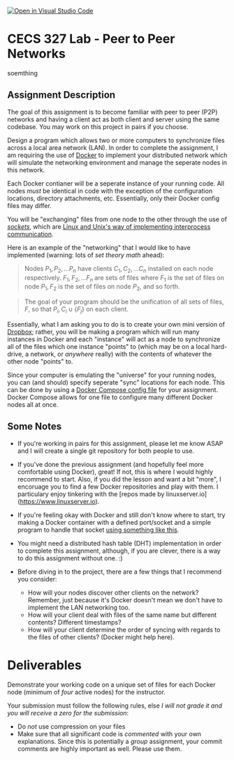 [![Open in Visual Studio Code](https://classroom.github.com/assets/open-in-vscode-c66648af7eb3fe8bc4f294546bfd86ef473780cde1dea487d3c4ff354943c9ae.svg)](https://classroom.github.com/online_ide?assignment_repo_id=8145164&assignment_repo_type=AssignmentRepo)
# CECS 327 Lab - Peer to Peer Networks
 soemthing 

## Assignment Description
The goal of this assignment is to become familiar with peer to peer (P2P) networks and having a client act as both client and server using the same codebase. You may work on this
 project in pairs if you choose.

Design a program which allows two or more computers to synchronize files across a local area network (LAN). In order to complete the assignment, I am requiring the use of 
[Docker](https://www.docker.com) to implement your distributed network which will simulate the networking environment and manage the seperate nodes in this network.

Each Docker contianer will be a seperate instance of your running code. All nodes *must* be identical in code with the exception of the configuration locations, directory 
attachments, etc. Essentially, only their Docker config files may differ.

You will be "exchanging" files from one node to the other through the use of *[sockets](https://linux.die.net/man/7/socket)*, which are [Linux and Unix's way of implementing
 interprocess communication](https://www.linuxhowtos.org/C_C++/socket.htm).

Here is an example of the "networking" that I would like to have implemented (warning: lots of *set theory math* ahead):

> Nodes $P_{1},P_{2},\ldots P_{n}$ have clients $C_{1},C_{2},\ldots C_{n}$ installed on each node respectively. $F_{1},F_{2},\ldots F_{n}$ are sets of files where $F_{1}$ is the 
set of files on node $P_{1}, F_{2}$ is the set of files on node $P_{2}$, and so forth.

> The goal of your program should be the unification of all sets of files, $F$, so that $P_{i},C_{i}\cup \{ F_{j}\}$ on each client.

Essentially, what I am asking you to do is to create your own mini version of [Dropbox](https://dropbox.com); rather, you will be making a program which will run many instances in 
Docker and each "instance" will act as a node to synchronize all of the files which one instance "points" to (which may be on a local hard-drive, a network, or *anywhere* really) 
with the contents of whatever the other node "points" to.

Since your computer is emulating the "universe" for your running nodes, you can (and should) specify seperate "sync" locations for each node. This can be done by using a
 [Docker Compose config file](https://docs.docker.com/compose) for your assignment. Docker Compose allows for one file to configure many different Docker nodes all at once.

## Some Notes
* If you're working in pairs for this assignment, please let me know ASAP and I will create a single git repository for both people to use.
* If you've done the previous assignment (and hopefully feel more comfortable using Docker), great! If not, this is where I would highly recommend to start. Also, if you did the 
lesson and want a bit "more", I encoruage you to find a few Docker repositories and play with them. I particulary enjoy tinkering with the [repos made by linuxserver.io]
(https://www.linuxserver.io).
* If you're feeling okay with Docker and still don't know where to start, try making a Docker container with a defined port/socket and a simple program to handle that socket
 [using something like this](https://realpython.com/python-sockets).
* You might need a distributed hash table (DHT) 
implementation in order to complete this assignment, although, if you are clever, there is a way to do this assignment without one. :)

* Before diving in to the project, there are a few things that I recommend you consider:
  * How will your nodes discover other clients on the network? Remember, just because it's Docker doesn't mean we don't have to implement the LAN networking too.
  * How will your client deal with files of the same name but different contents? Different timestamps?
  * How will your client determine the order of syncing with regards to the files of other clients? (Docker might help here).

# Deliverables
Demonstrate your working code on a unique set of files for each Docker node (minimum of *four* active nodes) for the instructor.

Your submission must follow the following rules, else *I will not grade it and you will receive a zero for the submission*:

* Do *not* use compression on your files
* Make sure that all significant code is *commented* with your own explanations. Since this is potentially a *group* assignment, your commit comments are highly important as well. Please use them.
